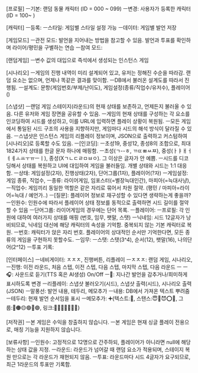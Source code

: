 [프로필]
ㅡ기본: 랜덤 동물 캐릭터 (ID = 000 ~ 099)
ㅡ변경: 사용자가 등록한 캐릭터 (ID = 100~ )

[캐릭터]
ㅡ등록: 
ㅡ스타일: 게임별 스타일 설정 가능
ㅡ데이터: 게임별 발언 저장

[게임모드]
ㅡ관전 모드: 발언을 지어내는 방법을 참고할 수 있음. 발언과 투표를 확인하며 라이어/평민을 구별하는 연습
ㅡ참여 모드: 

[랜덤게임]
ㅡ변수 값의 대입으로 즉석에서 생성되는 인스턴스 게임

[시나리오]
ㅡ게임의 진행 내역이 미리 설계되어 있고, 유저는 정해진 수순을 따라감. 랜덤 요소는 없으며, 언제나 똑같은 결과를 맞이함.
ㅡDB에서 불러온 설계도를 따라서 진행됨.
ㅡ설계도: 문항(게임번호/부제/난이도), 게임설정(종류/직업수/유저수), 플레이어()

[스냅샷]
ㅡ랜덤 게임 스테이지(라운드)의 현재 상태를 보존하고, 언제든지 불러올 수 있음. 다른 유저와 게임 장면을 공유할 수 있음.
ㅡ게임의 현재 상태를 구성하는 각 요소를 인코딩하여 시드를 생성하고, 이를 URL에 입력하면 플레이 상황이 복원됨.
ㅡ모든 게임에서 통일된 시드 구조의 사용을 지향하지만, 게임마다 시드의 해석 방식이 달라질 수 있음.
ㅡ스냅샷은 인스턴스 게임의 리플레이 정보이며, JSON으로 출력하고 커스텀하여 [시나리오]로 등록할 수도 있음.
ㅡ[인코딩]:
	ㅡ초성19, 중성12, 종성8의 조합으로, 최대 1824가지 상태를 한글 문자 하나에 매핑함.
	ㅡ초성(ㄱ--ㅎ, ㄲㄸㅃㅆㅉ), 중성(ㅏㅑㅐㅓㅕㅔㅗㅛㅜㅠㅡㅣ), 종성(Xㄱㄴㄷㄹㅁㅂㅇ). 그 이상은 글자가 안 예쁨.
	ㅡ시드를 디코딩해서 상태를 복원하고 UI에 대입하여 게임을 불러들임. 개별 상태와 시드는 1:1 대응함.
ㅡ상태: 게임설정(2자), 진행상태(2자), 단어그룹(1자), 플레이어(?자)
ㅡ게임설정: 게임 종류, 직업수, 
	ㅡ종류: 라이어게임, 임포스터(=별장늑대인간), 마피아(=늑대사냥), 
	ㅡ직업수: 게임끼리 동일한 역할은 같은 자리로 묶어서 차원 절약. (평민 / 마피아=라이어=늑대 / 예언가..)
		ㅡ[질문]: 플레이어 정보로 재구성할 수 있다면 생략하는게 좋을까? 
	ㅡ인원수: 인원수에 따라서 플레이어 상태 정보를 동적으로 출력하면 시드 길이를 절약할 수 있음
ㅡ단어그룹: 라이어게임의 경우에는 단어 목록.
ㅡ플레이어:
	ㅡ프로필: 각 인원에 대하여 여러가지 상태를 매핑 (번호, 임무, 팻말, 스탯)
		ㅡ닉네임: 시드 12글자가 낭비되므로, 닉네임 대신에 해당 캐릭터의 속성을 기억함. 중복되지 않는 기본 캐릭터로 복원.
		ㅡ번호: 캐릭터가 앉은 자리 번호. 플레이어의 상대적인 순서만 기억한다면, 모든 종류의 게임을 구현하지 못할수도.
		ㅡ임무: 
		ㅡ스탯: 스탯(3^4), 순서(12), 팻말(16), 나의단어(2^12)
	ㅡ투표 기록:

[인터페이스]
ㅡ네비게이터: ㅈㅈㅈ, 진행버튼, 리플레이
	ㅡㅈㅈㅈ: 랜덤 게임, 시나리오, 
	ㅡ진행: 이전 라운드, 처음 스텝, 이전 스텝, 다음 스텝, 마지막 스텝, 다음 라운드
		ㅡ
		ㅡ🎧: 사운드로 듣기(TTS 혹은 AI생성) On/Off 
		ㅡ👀: 지나간 발언을 감추거나/희미하게 표시하도록 변경
	ㅡ리플레이: 스냅샷 불러오기(시드), 스냅샷 출력(시드), 시나리오 출력(JSON)
ㅡ말풍선: 발언 내용, 테두리, 메모추가
	ㅡ내용: DB에서 가져온 텍스트 뿌려줌
	ㅡ테두리: 현재 발언 순서임을 표시
	ㅡ메모추가: ➕{텍스트:📝, 스탠스:😇🤔😈⭕❌, 그룹:🔴🟠🟡🟢🔵🟣, 링크:💑👭👯‍♂️👩‍👩‍👦}

[저작권]
ㅡ본 게임은 수익을 창출하지 않습니다.
ㅡ본 게임은 현재 싱글 플레이 전용으로, 매칭 기능을 지원하지 않습니다.

[보류사항]
ㅡ인원수: 고정적으로 12명으로 간주하되, 플레이어가 아니라면 null에 해당하는 상태 값을 지정.
ㅡ라운드: 라운드가 넘어갈 때 랜덤 요소가 적용되며, 스테이지 복원 만으로는 각 라운드가 재현되지 않음.
ㅡ투표: 라운드마다 시드 4글자가 요구되므로, 최근 1라운드의 투표만 기록함.
